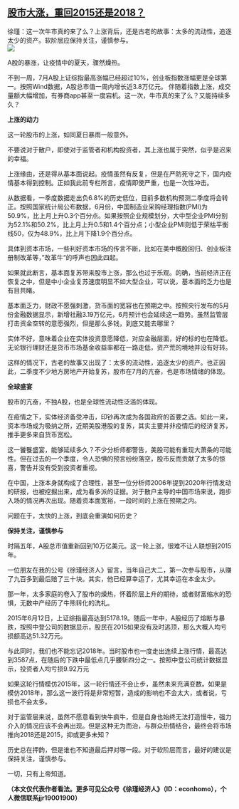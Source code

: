<!--1594155147000-->
[股市大涨，重回2015还是2018？](https://cn.ft.com/story/001088443?full=y)
------

<div></div><div class="story-lead">徐瑾：这一次牛市真的来了么？上涨背后，还是古老的故事：太多的流动性，追逐太少的资产。软阶层应保持关注，谨慎参与。</div><div class=" story-image image"><img src="https://thumbor.ftacademy.cn/unsafe/1340x754/https://thumbor.ftacademy.cn/unsafe/picture/3/000090473_piclink.jpg"></div><div class="story-body"><div id="story-body-container"><p>A股的暴涨，让疫情中的夏天，骤然燥热。</p><p>不到一周，7月A股上证综指最高涨幅已经超过10%，创业板指数涨幅更是全球第一。按照Wind数据，A股总市值一周内增长近3.8万亿元。 伴随着指数上涨，成交量额大幅增加，有券商app甚至一度宕机。这一次，牛市真的来了么？又能持续多久？</p><p><b>上涨的动力</b></p><p>这一轮股市的上涨，如同夏日暴雨一般意外。</p><div  data-o-ads-name="mpu-middle1" class="o-ads in-article-advert" data-o-ads-formats-default="false"  data-o-ads-formats-small="FtcMobileMpu"  data-o-ads-formats-medium="FtcMpu" data-o-ads-formats-large="FtcMpu" data-o-ads-formats-extra="FtcMpu" data-o-ads-targeting="cnpos=middle1;" data-cy='[{"devices":["PC","iPhoneWeb","AndroidWeb","iPhoneApp","AndroidApp"],"pattern":"MPU","position":"Middle1","container":"mpuInStory"}]'></div><p>不要说对于散户，即使对于监管者和机构投资者，其上涨也属于突然，似乎是迟来的幸福。</p><p>上涨缘由，还是得从基本面说起。疫情虽然有反复，但是在严防死守之下，国内疫情基本得到控制。正如我此前专栏所言，疫情即使严重，也是一次性冲击。</p><p>从数据看，一季度数据走出负6.8%的历史低位，目前多数机构预测二季度将会转正。按照国家统计局公布数据，6月份，中国制造业采购经理指数(PMI)为50.9%，比上月上升0.3个百分点。如果按照企业规模划分，大中型企业PMI分别为52.1%和50.2%，比上月上升0.5和1.4个百分点；小型企业PMI则低于荣枯平衡线50，仅为48.9%，比上月下降1.9个百分点。</p><p>具体到资本市场，一些利好资本市场的传言不断，比如在美中概股回归、创业板注册制改革等，”改革牛“的呼声也因此四起。</p><p>如果就此断言，基本面复苏带来股市上涨，那么也过于乐观。的确，当前经济正在恢复之中，但是中小企业复苏速度明显不如大型企业，可以说，基本面的乏力也是有目共睹。</p><p>基本面乏力，财政不愿强刺激，货币面的宽容也在预期之中。按照央行发布的5月份金融数据显示，新增社融3.19万亿元，6月预计也会延续这一趋势。虽然监管层打击资金空转的意愿强烈，但是那么多钱，到底又能去哪里？</p><div data-o-ads-name="mpu-middle2" class="o-ads in-article-advert" data-o-ads-formats-default="false"  data-o-ads-formats-small="FtcMobileMpu"  data-o-ads-formats-medium="false" data-o-ads-formats-large="false" data-o-ads-formats-extra="false" data-o-ads-targeting="cnpos=middle2;" data-cy='[{"devices":["iPhoneWeb","AndroidWeb","iPhoneApp","AndroidApp"],"pattern":"MPU","position":"Middle2","container":"mpuInStory"}]'></div><p>实体不好，意味着企业在实体投资意愿降低，对应金融层面，好的标的也在降低。无论银行理财还是货币市场基金收益率都在一路走低，资产荒的境地并没有好转。</p><p>这样的情况下，古老的故事又出现了：太多的流动性，追逐太少的资产。也正因此，二季度不少地方房地产开始复苏，股市在7月的亢奋，也是市场情绪的体现。</p><p><b>全球盛宴</b></p><p>股市的亢奋，不独A股，也是全球性流动性泛滥的体现。</p><p>在疫情之下，实体经济备受冲击，印钞再次成为各国政府的首要之选。如此一来，资本市场成为吸纳之所，近期美股港股的复苏，其实主要并非疫情后的经济复苏，推手更多来自货币宽松。</p><div data-o-ads-name="mpu-middle3" class="o-ads in-article-advert" data-o-ads-formats-default="false"  data-o-ads-formats-small="FtcMobileMpu"  data-o-ads-formats-medium="false" data-o-ads-formats-large="false" data-o-ads-formats-extra="false" data-o-ads-targeting="cnpos=middle3;" data-cy='[{"devices":["iPhoneWeb","AndroidWeb","iPhoneApp","AndroidApp"],"pattern":"MPU","position":"Middle3","container":"mpuInStory"}]'></div><p>这一饕餮盛宴，能够延续多久？不少分析师都警告，美股可能有重现大萧条的可能性。但在过去的一个季度，令人恐惧的预言纷纷落空，股市反而贡献了太多的惊喜，警告并没有受到投资者重视。</p><p>在中国，上涨本身就构成了合理性，甚至一位分析师2006年提到2020年行情发动的研报，也被挖掘出来，成为看多派的证据。对于散户主导的中国市场来说，跑步入场的情况再次出现。随着资本面宽裕，一段时间的上涨在预期之内。</p><p>问题在于，太快的上涨，到底会重演如何历史？</p><p><b>保持关注，谨慎参与</b></p><p>时隔五年，A股总市值重新回到10万亿美元。这一轮上涨，很难不让人联想到2015年。</p><div data-o-ads-name="mpu-middle4" class="o-ads in-article-advert" data-o-ads-formats-default="false"  data-o-ads-formats-small="FtcMobileMpu"  data-o-ads-formats-medium="false" data-o-ads-formats-large="false" data-o-ads-formats-extra="false" data-o-ads-targeting="cnpos=middle4;" data-cy='[{"devices":["iPhoneWeb","AndroidWeb","iPhoneApp","AndroidApp"],"pattern":"MPU","position":"Middle4","container":"mpuInStory"}]'></div><p>一位朋友在我的公号《徐瑾经济人》留言，当年自己大二，第一次参与股市，从赚了九百多到最后赔了三十块。其实，他已经算幸运了，尤其幸运在本金太少。</p><p>那一年，太多家庭的卷入了股市的燥热，怀着阶层上升的期待，或者财富缩水的恐惧，无数中产经历了牛熊转化的洗礼。</p><p>2015年6月12日，上证综指最高达到5178.19。随后一年中，A股经历了熔断与暴跌，按照中登公司的数据显示，股民在2015如果没有及时逃顶，那么大概人均亏损额高达51.32万元。</p><p>与此同时，我们也不能忘记2018年。当时股市也一度走出连续上涨行情，最高达到3587点，在随后的下跌中最低点几乎腰斩四分之一。按照中登公司统计数据显示，投资者人均亏损9.92万元</p><p>如果这轮行情模仿2015年，这一轮行情还不会止步，虽然未来充满变数。如果是模仿2018年，那么这一波行将是非常短暂，造成的影响也不会太大，或者说，亏损也不会太多。</p><div data-o-ads-name="mpu-middle5" class="o-ads in-article-advert" data-o-ads-formats-default="false"  data-o-ads-formats-small="FtcMobileMpu"  data-o-ads-formats-medium="false" data-o-ads-formats-large="false" data-o-ads-formats-extra="false" data-o-ads-targeting="cnpos=middle5;" data-cy='[{"devices":["iPhoneWeb","AndroidWeb","iPhoneApp","AndroidApp"],"pattern":"MPU","position":"Middle4","container":"mpuInStory"}]'></div><p>对于监管层来说，虽然不愿意看到快牛疯牛，但是自身也始终无法打造慢牛，强力介入的情况应该不会再出现。但是这种无为而治，与群众热情结合，最终会将市场推向2018还是2015，抑或更多未知？</p><p>历史总在押韵，但是谁也不知道最后押对哪一段。对于软阶层而言，最好的建议是保持关注，谨慎参与。</p><p>一切，只有上帝知道。</p><p><b>（本文仅代表作者看法。更多可见公众号《徐瑾经济人》（ID：econhomo），个人微信联系jjr19001900）</p><p></b></p></div><div class="clearfloat"></div></div>
